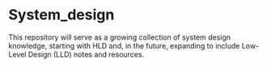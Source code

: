 # System_design
This repository will serve as a growing collection of system design knowledge, starting with HLD and, in the future, expanding to include Low-Level Design (LLD) notes and resources.
